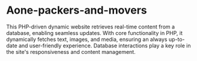# Aone-packers-and-movers
This PHP-driven dynamic website retrieves real-time content from a database, enabling seamless updates. With core functionality in PHP, it dynamically fetches text, images, and media, ensuring an always up-to-date and user-friendly experience. Database interactions play a key role in the site's responsiveness and content management.
